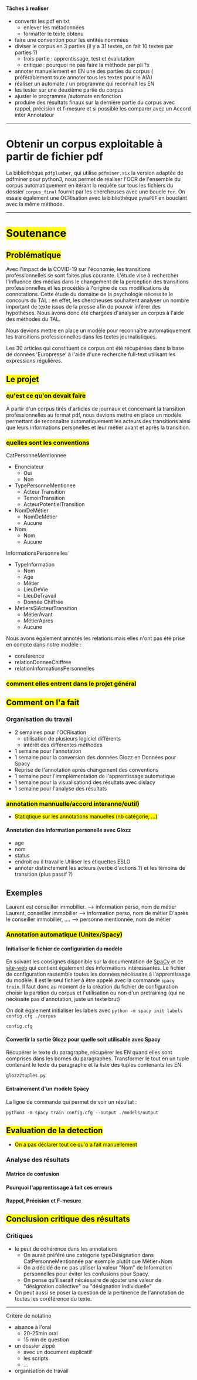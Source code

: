 #### Tâches à realiser 
- convertir les pdf en txt
  - enlever les métadonnées
  - formatter le texte obtenu
- faire une convention pour les entités nommées
- diviser le corpus en 3 parties (il y a 31 textes, on fait 10 textes par parties ?)
  - trois partie : apprentissage, test et évalutation
  - critique : pourquoi ne pas faire la méthode par pli ?x
- annoter manuellement en EN une des parties du corpus ( préférablement toute annoter tous les textes pour le AIA)
- réaliser un automate / un programme qui reconnaît les EN
- les tester sur une deuxième partie du corpus 
- ajuster le programme /automate en fonction
- produire des résultats finaux sur la dernière partie du corpus avec rappel, précision et f-mesure et si possible les comparer avec un Accord inter Annotateur

***********


# Obtenir un corpus exploitable à partir de fichier pdf

La bibliothèque `pdfplumber`, qui utilise `pdfminer.six` la version adaptée de pdfminer pour python3, nous permet de réaliser l'OCR de l'ensemble du corpus automatiquement en itérant la requête sur tous les fichiers du dossier `corpus_final` fournit par les chercheuses avec une boucle `for`.
On essaie également une OCRisation avec la bibliothèque `pymuPDF` en bouclant avec la même méthode.


******************************************

# <mark>Soutenance</mark>

## <mark> Problématique</mark>

Avec l'impact de la COVID-19 sur l'économie, les transitions professionnelles se sont faites plus courante. L'étude vise à rechercher l'influence des médias dans le changement de la perception des transitions professionnelles et les procédés à l'origine de ces modifications de connotations. Cette étude du domaine de la psychologie nécessite le concours du TAL : en effet, les chercheuses souhaitent analyser un nombre important de texte issus de la presse afin de pouvoir inférer des hypothèses. Nous avons donc été chargées d'analyser un corpus à l'aide des méthodes du TAL.

Nous devions mettre en place un modèle pour reconnaître automatiquement les transitions professionnelles dans les textes journalistiques.

Les 30 articles qui constituent ce corpus ont été récupérées dans la base de données 'Europresse' à l'aide d'une recherche full-text utilisant les expressions régulières.

## <mark> Le projet</mark>
### <mark>qu'est ce qu'on devait faire</mark>

À partir d'un corpus tirés d'articles de journaux et concernant la transition professionnelles au format pdf, nous devions mettre en place un modèle permettant de reconnaître automatiquement les acteurs des transitions ainsi que leurs informations personelles et leur métier avant et après la transition.

### <mark>quelles sont les conventions</mark>

CatPersonneMentionnee
- Enonciateur
  - Oui
  - Non
- TypePersonneMentionee
  - Acteur Transition
  - TemoinTransition
  - ActeurPotentielTransition
- NomDeMétier
  - NomDeMétier
  - Aucune
- Nom
  - Nom
  - Aucune

InformationsPersonnelles
- TypeInformation
  - Nom
  - Age
  - Métier
  - LieuDeVie
  - LieuDeTravail
  - Donnée Chiffrée
- MetiersSiActeurTransition 
  - MétierAvant
  - MétierApres
  - Aucune

Nous avons également annotés les relations mais elles n'ont pas été prise en compte dans notre modèle :
- coreference
- relationDonneeChiffree
- relationInformationsPersonnelles

### <mark>comment elles entrent dans le projet général</mark>

## <mark>Comment on l'a fait </mark>

### Organisation du travail

- 2 semaines pour l'OCRisation
  - utilisation de plusieurs logiciel différents 
  - intérêt des différentes méthodes
- 1 semaine pour l'annotation
- 1 semaine pour la conversion des données Glozz en Données pour Spacy
- Reprise de l'annotation après changement des conventions
- 1 semaine pour l'immplémentation de l'apprentissage automatique
- 1 semaine pour la visualisationd des résultats avec dislacy
- 1 semaine pour l'analyse des résultats

### <mark>annotation mannuelle/accord interanno/outil)</mark>
- <mark>Statiqtique sur les annotations manuelles (nb catégorie, ...)</mark>

#### Annotation des information personelle avec Glozz

- age
- nom
- status
- endroit ou il travaille
Utiliser les étiquettes ESLO
- annoter distinctement les acteurs (verbe d'actions ?) et les témoins de transition (plus passif ?)

## Exemples

Laurent est conseiller immobilier. --> information perso, nom de métier
Laurent, conseiller immobilier --> information perso, nom de métier
D'après le conseiller immobilier, .... --> personne mentionnée, nom de métier

### <mark>Annotation automatique (Unitex/Spacy)</mark>

#### Initialiser le fichier de configuration du modèle

En suivant les consignes disponible sur la documentation de [SpaCy](https://spacy.io/usage/training) et ce [site-web](https://ner.pythonhumanities.com/03_02_train_spacy_ner_model.html) qui contient également des informations intéressantes.
Le fichier de configuration rassemble toutes les données nécéssaire à l'apprentissage du modèle. Il est le seul fichier à être appelé avec la commande `spacy train`.
Il faut donc au moment de la création du fichier de configuration choisir la partition du corpus et l'utilisation ou non d'un pretraining (qui ne nécéssite pas d'annotation, juste un texte brut)

On doit également initialiser les labels avec `python -m spacy init labels config.cfg ./corpus `

`config.cfg`

#### Convertir la sortie Glozz pour quelle soit utilisable avec Spacy

Récupérer le texte du paragraphe, récupérer les EN quand elles sont comprises dans les bornes du paragraphes. Transformer le tout en un tuple contenant le texte du paragraphe et la liste des tuples contenants les EN.

`glozz2tuples.py`

#### Entrainement d'un modèle Spacy

La ligne de commande qui permet de voir un résultat :

  `python3 -m spacy train config.cfg --output ./models/output`

## <mark>Evaluation de la detection</mark>
- <mark>On a pas déclarer tout ce qu'o a fait manuellement</mark>

### Analyse des résultats

#### Matrice de confusion

#### Pourquoi l'apprentissage à fait ces erreurs

#### Rappel, Précision et F-mesure

## <mark>Conclusion critique des résultats</mark>

### Critiques 

- le peut de cohérence dans les annotations
  - On aurait préféré une catégorie typeDésignation dans CatPersonneMentionnée par exemple plutôt que Métier+Nom
  - On a décidé de ne pas utiliser la valeur "Nom" de Information personnelles pour éviter les confusions pour Spacy.
  - On pense qu'il serait nécéssaire de ajouter une valeur de "désignation collective" ou "désignation individuelle"
- On peut aussi se poser la question de la pertinence de l'annotation de toutes les coréférence du texte.

********************

Critère de notatino

- aisance à l'oral
  - 20-25min oral
  - 15 min de question
- un dossier zippé
  - avec un document explicatif 
  - les scripts
  - ...
- organisation de travail
